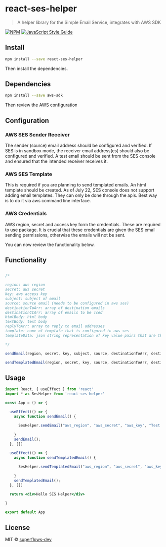 # react-ses-helper

> A helper library for the Simple Email Service, integrates with AWS SDK

[![NPM](https://img.shields.io/npm/v/react-ses-helper.svg)](https://www.npmjs.com/package/react-ses-helper) [![JavaScript Style Guide](https://img.shields.io/badge/code_style-standard-brightgreen.svg)](https://standardjs.com)

## Install

```bash
npm install --save react-ses-helper
```
Then install the dependencies.


## Dependencies

```bash
npm install --save aws-sdk
```
Then review the AWS configuration

## Configuration

### AWS SES Sender Receiver

The sender (source) email address should be configured and verified. If SES is in sandbox mode, the receiver email address(es) should also be configured and verified. A test email should be sent from the SES console and ensured that the intended receiver receives it.

### AWS SES Template

This is required if you are planning to send templated emails. An html template should be created. As of July 22, SES console does not support adding email templates. They can only be done through the apis. Best way is to do it via aws command line interface.

### AWS Credentials

AWS region, secret and access key form the credentials. These are required to use package. It is crucial that these credentials are given the SES email sending permissions, otherwise the emails will not be sent.

You can now review the functionality below.

## Functionality

```jsx

/*

region: aws region
secret: aws secret
key: aws access key
subject: subject of email
source: source email (needs to be configured in aws ses)
destinationToArr: array of destination emails
destinationCCArr: array of emails to be cced
htmlBody: html body
textBody: text body
replyToArr: array to reply to email addresses
template: name of template that is configured in aws ses
templateData: json string representation of key value pairs that are the template data

*/

sendEmail(region, secret, key, subject, source, destinationToArr, destinationCCArr, htmlBody, textBody, replyToArr) {}

sendTemplatedEmail(region, secret, key, source, destinationToArr, destinationCCArr, templateName, templateData, replyToArr) {}

```

## Usage

```jsx
import React, { useEffect } from 'react'
import * as SesHelper from 'react-ses-helper'

const App = () => {

  useEffect(() => {
    async function sendEmail() {
      
      SesHelper.sendEmail("aws_region", "aws_secret", "aws_key", "Test Subject", "supe*******@**ail.com", ["hrus*******@**ail.com"], [], "HTML Body", "Text Body", [])
  
    }
    sendEmail();
  }, [])

  useEffect(() => {
    async function sendTemplatedEmail() {
      
      SesHelper.sendTemplatedEmail("aws_region", "aws_secret", "aws_key", "su******@***il.com", ["hr*******ndale@**ail.com"], [], "TemplateOtp1", "{\"project\": \"superflows\", \"name\": \"Hrushikesh\", \"otp\": \"1313\"}", [])
  
    }
    sendTemplatedEmail();
  }, [])

  return <div>Hello SES Helper</div>

}

export default App

```

## License

MIT © [superflows-dev](https://github.com/superflows-dev)
